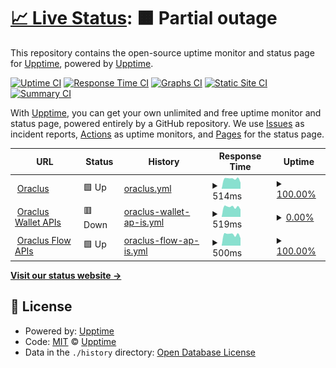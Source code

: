 # [📈 Live Status](https://status.oraclus.com): <!--live status--> **🟧 Partial outage**

This repository contains the open-source uptime monitor and status page for [Upptime](https://upptime.js.org), powered by [Upptime](https://github.com/upptime/upptime).

[![Uptime CI](https://github.com/ac130kz/oraclus-upptime/workflows/Uptime%20CI/badge.svg)](https://github.com/ac130kz/oraclus-upptime/actions?query=workflow%3A%22Uptime+CI%22)
[![Response Time CI](https://github.com/ac130kz/oraclus-upptime/workflows/Response%20Time%20CI/badge.svg)](https://github.com/ac130kz/oraclus-upptime/actions?query=workflow%3A%22Response+Time+CI%22)
[![Graphs CI](https://github.com/ac130kz/oraclus-upptime/workflows/Graphs%20CI/badge.svg)](https://github.com/ac130kz/oraclus-upptime/actions?query=workflow%3A%22Graphs+CI%22)
[![Static Site CI](https://github.com/ac130kz/oraclus-upptime/workflows/Static%20Site%20CI/badge.svg)](https://github.com/ac130kz/oraclus-upptime/actions?query=workflow%3A%22Static+Site+CI%22)
[![Summary CI](https://github.com/ac130kz/oraclus-upptime/workflows/Summary%20CI/badge.svg)](https://github.com/ac130kz/oraclus-upptime/actions?query=workflow%3A%22Summary+CI%22)

With [Upptime](https://upptime.js.org), you can get your own unlimited and free uptime monitor and status page, powered entirely by a GitHub repository. We use [Issues](https://github.com/upptime/upptime/issues) as incident reports, [Actions](https://github.com/ac130kz/oraclus-upptime/actions) as uptime monitors, and [Pages](https://status.oraclus.com) for the status page.

<!--start: status pages-->
<!-- This summary is generated by Upptime (https://github.com/upptime/upptime) -->
<!-- Do not edit this manually, your changes will be overwritten -->
<!-- prettier-ignore -->
| URL | Status | History | Response Time | Uptime |
| --- | ------ | ------- | ------------- | ------ |
| <img alt="" src="https://icons.duckduckgo.com/ip3/oraclus.com.ico" height="13"> [Oraclus](https://oraclus.com) | 🟩 Up | [oraclus.yml](https://github.com/ac130kz/oraclus-upptime/commits/HEAD/history/oraclus.yml) | <details><summary><img alt="Response time graph" src="./graphs/oraclus/response-time-week.png" height="20"> 514ms</summary><br><a href="https://status.oraclus.com/history/oraclus"><img alt="Response time 433" src="https://img.shields.io/endpoint?url=https%3A%2F%2Fraw.githubusercontent.com%2Fac130kz%2Foraclus-upptime%2FHEAD%2Fapi%2Foraclus%2Fresponse-time.json"></a><br><a href="https://status.oraclus.com/history/oraclus"><img alt="24-hour response time 416" src="https://img.shields.io/endpoint?url=https%3A%2F%2Fraw.githubusercontent.com%2Fac130kz%2Foraclus-upptime%2FHEAD%2Fapi%2Foraclus%2Fresponse-time-day.json"></a><br><a href="https://status.oraclus.com/history/oraclus"><img alt="7-day response time 514" src="https://img.shields.io/endpoint?url=https%3A%2F%2Fraw.githubusercontent.com%2Fac130kz%2Foraclus-upptime%2FHEAD%2Fapi%2Foraclus%2Fresponse-time-week.json"></a><br><a href="https://status.oraclus.com/history/oraclus"><img alt="30-day response time 435" src="https://img.shields.io/endpoint?url=https%3A%2F%2Fraw.githubusercontent.com%2Fac130kz%2Foraclus-upptime%2FHEAD%2Fapi%2Foraclus%2Fresponse-time-month.json"></a><br><a href="https://status.oraclus.com/history/oraclus"><img alt="1-year response time 433" src="https://img.shields.io/endpoint?url=https%3A%2F%2Fraw.githubusercontent.com%2Fac130kz%2Foraclus-upptime%2FHEAD%2Fapi%2Foraclus%2Fresponse-time-year.json"></a></details> | <details><summary><a href="https://status.oraclus.com/history/oraclus">100.00%</a></summary><a href="https://status.oraclus.com/history/oraclus"><img alt="All-time uptime 99.96%" src="https://img.shields.io/endpoint?url=https%3A%2F%2Fraw.githubusercontent.com%2Fac130kz%2Foraclus-upptime%2FHEAD%2Fapi%2Foraclus%2Fuptime.json"></a><br><a href="https://status.oraclus.com/history/oraclus"><img alt="24-hour uptime 100.00%" src="https://img.shields.io/endpoint?url=https%3A%2F%2Fraw.githubusercontent.com%2Fac130kz%2Foraclus-upptime%2FHEAD%2Fapi%2Foraclus%2Fuptime-day.json"></a><br><a href="https://status.oraclus.com/history/oraclus"><img alt="7-day uptime 100.00%" src="https://img.shields.io/endpoint?url=https%3A%2F%2Fraw.githubusercontent.com%2Fac130kz%2Foraclus-upptime%2FHEAD%2Fapi%2Foraclus%2Fuptime-week.json"></a><br><a href="https://status.oraclus.com/history/oraclus"><img alt="30-day uptime 100.00%" src="https://img.shields.io/endpoint?url=https%3A%2F%2Fraw.githubusercontent.com%2Fac130kz%2Foraclus-upptime%2FHEAD%2Fapi%2Foraclus%2Fuptime-month.json"></a><br><a href="https://status.oraclus.com/history/oraclus"><img alt="1-year uptime 99.96%" src="https://img.shields.io/endpoint?url=https%3A%2F%2Fraw.githubusercontent.com%2Fac130kz%2Foraclus-upptime%2FHEAD%2Fapi%2Foraclus%2Fuptime-year.json"></a></details>
| <img alt="" src="https://icons.duckduckgo.com/ip3/api.oraclus.com.ico" height="13"> [Oraclus Wallet APIs](https://api.oraclus.com/docs/sv1/swagger/) | 🟥 Down | [oraclus-wallet-ap-is.yml](https://github.com/ac130kz/oraclus-upptime/commits/HEAD/history/oraclus-wallet-ap-is.yml) | <details><summary><img alt="Response time graph" src="./graphs/oraclus-wallet-ap-is/response-time-week.png" height="20"> 519ms</summary><br><a href="https://status.oraclus.com/history/oraclus-wallet-ap-is"><img alt="Response time 668" src="https://img.shields.io/endpoint?url=https%3A%2F%2Fraw.githubusercontent.com%2Fac130kz%2Foraclus-upptime%2FHEAD%2Fapi%2Foraclus-wallet-ap-is%2Fresponse-time.json"></a><br><a href="https://status.oraclus.com/history/oraclus-wallet-ap-is"><img alt="24-hour response time 465" src="https://img.shields.io/endpoint?url=https%3A%2F%2Fraw.githubusercontent.com%2Fac130kz%2Foraclus-upptime%2FHEAD%2Fapi%2Foraclus-wallet-ap-is%2Fresponse-time-day.json"></a><br><a href="https://status.oraclus.com/history/oraclus-wallet-ap-is"><img alt="7-day response time 519" src="https://img.shields.io/endpoint?url=https%3A%2F%2Fraw.githubusercontent.com%2Fac130kz%2Foraclus-upptime%2FHEAD%2Fapi%2Foraclus-wallet-ap-is%2Fresponse-time-week.json"></a><br><a href="https://status.oraclus.com/history/oraclus-wallet-ap-is"><img alt="30-day response time 470" src="https://img.shields.io/endpoint?url=https%3A%2F%2Fraw.githubusercontent.com%2Fac130kz%2Foraclus-upptime%2FHEAD%2Fapi%2Foraclus-wallet-ap-is%2Fresponse-time-month.json"></a><br><a href="https://status.oraclus.com/history/oraclus-wallet-ap-is"><img alt="1-year response time 668" src="https://img.shields.io/endpoint?url=https%3A%2F%2Fraw.githubusercontent.com%2Fac130kz%2Foraclus-upptime%2FHEAD%2Fapi%2Foraclus-wallet-ap-is%2Fresponse-time-year.json"></a></details> | <details><summary><a href="https://status.oraclus.com/history/oraclus-wallet-ap-is">0.00%</a></summary><a href="https://status.oraclus.com/history/oraclus-wallet-ap-is"><img alt="All-time uptime 67.83%" src="https://img.shields.io/endpoint?url=https%3A%2F%2Fraw.githubusercontent.com%2Fac130kz%2Foraclus-upptime%2FHEAD%2Fapi%2Foraclus-wallet-ap-is%2Fuptime.json"></a><br><a href="https://status.oraclus.com/history/oraclus-wallet-ap-is"><img alt="24-hour uptime 0.00%" src="https://img.shields.io/endpoint?url=https%3A%2F%2Fraw.githubusercontent.com%2Fac130kz%2Foraclus-upptime%2FHEAD%2Fapi%2Foraclus-wallet-ap-is%2Fuptime-day.json"></a><br><a href="https://status.oraclus.com/history/oraclus-wallet-ap-is"><img alt="7-day uptime 0.00%" src="https://img.shields.io/endpoint?url=https%3A%2F%2Fraw.githubusercontent.com%2Fac130kz%2Foraclus-upptime%2FHEAD%2Fapi%2Foraclus-wallet-ap-is%2Fuptime-week.json"></a><br><a href="https://status.oraclus.com/history/oraclus-wallet-ap-is"><img alt="30-day uptime 1.38%" src="https://img.shields.io/endpoint?url=https%3A%2F%2Fraw.githubusercontent.com%2Fac130kz%2Foraclus-upptime%2FHEAD%2Fapi%2Foraclus-wallet-ap-is%2Fuptime-month.json"></a><br><a href="https://status.oraclus.com/history/oraclus-wallet-ap-is"><img alt="1-year uptime 67.83%" src="https://img.shields.io/endpoint?url=https%3A%2F%2Fraw.githubusercontent.com%2Fac130kz%2Foraclus-upptime%2FHEAD%2Fapi%2Foraclus-wallet-ap-is%2Fuptime-year.json"></a></details>
| <img alt="" src="https://icons.duckduckgo.com/ip3/leap.oraclus.com.ico" height="13"> [Oraclus Flow APIs](https://leap.oraclus.com/api/docs) | 🟩 Up | [oraclus-flow-ap-is.yml](https://github.com/ac130kz/oraclus-upptime/commits/HEAD/history/oraclus-flow-ap-is.yml) | <details><summary><img alt="Response time graph" src="./graphs/oraclus-flow-ap-is/response-time-week.png" height="20"> 500ms</summary><br><a href="https://status.oraclus.com/history/oraclus-flow-ap-is"><img alt="Response time 447" src="https://img.shields.io/endpoint?url=https%3A%2F%2Fraw.githubusercontent.com%2Fac130kz%2Foraclus-upptime%2FHEAD%2Fapi%2Foraclus-flow-ap-is%2Fresponse-time.json"></a><br><a href="https://status.oraclus.com/history/oraclus-flow-ap-is"><img alt="24-hour response time 451" src="https://img.shields.io/endpoint?url=https%3A%2F%2Fraw.githubusercontent.com%2Fac130kz%2Foraclus-upptime%2FHEAD%2Fapi%2Foraclus-flow-ap-is%2Fresponse-time-day.json"></a><br><a href="https://status.oraclus.com/history/oraclus-flow-ap-is"><img alt="7-day response time 500" src="https://img.shields.io/endpoint?url=https%3A%2F%2Fraw.githubusercontent.com%2Fac130kz%2Foraclus-upptime%2FHEAD%2Fapi%2Foraclus-flow-ap-is%2Fresponse-time-week.json"></a><br><a href="https://status.oraclus.com/history/oraclus-flow-ap-is"><img alt="30-day response time 468" src="https://img.shields.io/endpoint?url=https%3A%2F%2Fraw.githubusercontent.com%2Fac130kz%2Foraclus-upptime%2FHEAD%2Fapi%2Foraclus-flow-ap-is%2Fresponse-time-month.json"></a><br><a href="https://status.oraclus.com/history/oraclus-flow-ap-is"><img alt="1-year response time 447" src="https://img.shields.io/endpoint?url=https%3A%2F%2Fraw.githubusercontent.com%2Fac130kz%2Foraclus-upptime%2FHEAD%2Fapi%2Foraclus-flow-ap-is%2Fresponse-time-year.json"></a></details> | <details><summary><a href="https://status.oraclus.com/history/oraclus-flow-ap-is">100.00%</a></summary><a href="https://status.oraclus.com/history/oraclus-flow-ap-is"><img alt="All-time uptime 99.92%" src="https://img.shields.io/endpoint?url=https%3A%2F%2Fraw.githubusercontent.com%2Fac130kz%2Foraclus-upptime%2FHEAD%2Fapi%2Foraclus-flow-ap-is%2Fuptime.json"></a><br><a href="https://status.oraclus.com/history/oraclus-flow-ap-is"><img alt="24-hour uptime 100.00%" src="https://img.shields.io/endpoint?url=https%3A%2F%2Fraw.githubusercontent.com%2Fac130kz%2Foraclus-upptime%2FHEAD%2Fapi%2Foraclus-flow-ap-is%2Fuptime-day.json"></a><br><a href="https://status.oraclus.com/history/oraclus-flow-ap-is"><img alt="7-day uptime 100.00%" src="https://img.shields.io/endpoint?url=https%3A%2F%2Fraw.githubusercontent.com%2Fac130kz%2Foraclus-upptime%2FHEAD%2Fapi%2Foraclus-flow-ap-is%2Fuptime-week.json"></a><br><a href="https://status.oraclus.com/history/oraclus-flow-ap-is"><img alt="30-day uptime 100.00%" src="https://img.shields.io/endpoint?url=https%3A%2F%2Fraw.githubusercontent.com%2Fac130kz%2Foraclus-upptime%2FHEAD%2Fapi%2Foraclus-flow-ap-is%2Fuptime-month.json"></a><br><a href="https://status.oraclus.com/history/oraclus-flow-ap-is"><img alt="1-year uptime 99.92%" src="https://img.shields.io/endpoint?url=https%3A%2F%2Fraw.githubusercontent.com%2Fac130kz%2Foraclus-upptime%2FHEAD%2Fapi%2Foraclus-flow-ap-is%2Fuptime-year.json"></a></details>

<!--end: status pages-->

[**Visit our status website →**](https://status.oraclus.com)

## 📄 License

- Powered by: [Upptime](https://github.com/upptime/upptime)
- Code: [MIT](./LICENSE) © [Upptime](https://upptime.js.org)
- Data in the `./history` directory: [Open Database License](https://opendatacommons.org/licenses/odbl/1-0/)
